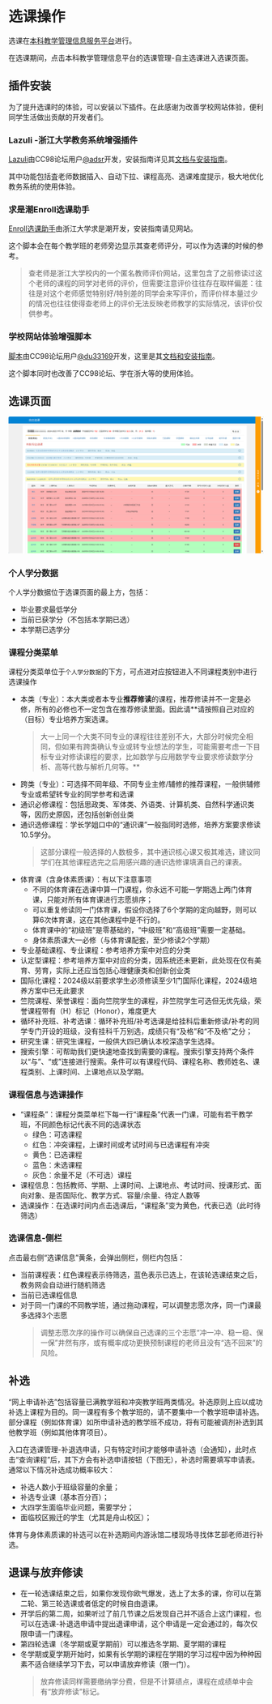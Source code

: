 # 选课操作

选课在[本科教学管理信息服务平台](http://zdbk.zju.edu.cn)进行。

在选课期间，点击本科教学管理信息平台的选课管理-自主选课进入选课页面。

## 插件安装

为了提升选课时的体验，可以安装以下插件。在此感谢为改善学校网站体验，便利同学生活做出贡献的开发者们。

### Lazuli -浙江大学教务系统增强插件

[Lazuli](https://zjuers.com/rd?url=https://www.cc98.org/topic/5821806&mode=1)由CC98论坛用户[@adsr](https://zjuers.com/rd?url=https://www.cc98.org/user/id/672666&mode=1)开发，安装指南详见其[文档与安装指南](https://zjuers.com/rd?url=https://www.cc98.org/topic/5821806&mode=1)。

其中功能包括査老师数据插入、自动下拉、课程高亮、选课难度提示，极大地优化教务系统的使用体验。

### 求是潮Enroll选课助手

[Enroll选课助手](https://www.qsc.zju.edu.cn/Enroll)由浙江大学求是潮开发，安装指南请见网站。

这个脚本会在每个教学班的老师旁边显示其查老师评分，可以作为选课的时候的参考。

> 查老师是浙江大学校内的一个匿名教师评价网站，这里包含了之前修读过这个老师的课程的同学对老师的评价，但需要注意评价往往存在取样偏差：往往是对这个老师感觉特别好/特别差的同学会来写评价，而评价样本量过少的情况也往往使得查老师上的评价无法反映老师教学的实际情况，该评价仅供参考。

### 学校网站体验增强脚本

[脚本](https://zjuers.com/rd?url=https://www.cc98.org/topic/5439617&mode=1)由CC98论坛用户[@du33169](https://zjuers.com/rd?url=https://www.cc98.org/user/id/623451&mode=1)开发，这里是其[文档和安装指南](http://zjuwebx.pages.zjusct.io/#/)。

这个脚本同时也改善了CC98论坛、学在浙大等的使用体验。

## 选课页面

![course_select](../assets/选课页面.jpg)

### 个人学分数据

个人学分数据位于选课页面的最上方，包括：

- 毕业要求最低学分
- 当前已获学分（不包括本学期已选）
- 本学期已选学分

### 课程分类菜单

课程分类菜单位于`个人学分数据`的下方，可点进对应按钮进入不同课程类别中进行选课操作

- 本类（专业）：本大类或者本专业**推荐修读**的课程，推荐修读并不一定是必修，所有的必修也不一定包含在推荐修读里面。因此请**请按照自己对应的（目标）专业培养方案选课。
  > 大一上同一个大类不同专业的课程往往差别不大，大部分时候完全相同，但如果有跨类确认专业或转专业想法的学生，可能需要考虑一下目标专业对修读课程的要求，比如数学与应用数学专业要求修读数学分析、高等代数与解析几何等。**
- 跨类（专业）：可选择不同年级、不同专业主修/辅修的推荐课程，一般供辅修专业或希望转专业的同学参考和选课
- 通识必修课程：包括思政类、军体类、外语类、计算机类、自然科学通识类等，因历史原因，还包括创新创业类
- 通识选修课程：学长学姐口中的“通识课”一般指同时选修，培养方案要求修读10.5学分。
  > 这部分课程一般选择的人数极多，其中通识核心课又极其难选，建议同学们在其他课程选完之后用感兴趣的通识选修课填满自己的课表。
- 体育课（含身体素质课）：有以下注意事项
    - 不同的体育课在选课中算一门课程，你永远不可能一学期选上两门体育课，只能对所有体育课进行志愿排序；
    - 可以重复修读同一门体育课，假设你选择了6个学期的定向越野，则可以算6次体育课，这在其他课程中是不行的。
    - 体育课中的“初级班”是零基础的，“中级班”和“高级班”需要一定基础。
    - 身体素质课大一必修（与体育课配套，至少修读2个学期）
- 专业基础课程、专业课程：参考培养方案中对应的分类
- 认定型课程：参考培养方案中对应的分类，因系统还未更新，此处现在仅有美育、劳育，实际上还应当包括心理健康类和创新创业类
- 国际化课程：2024级以前要求学生必须修读至少1门国际化课程，2024级培养方案中已无此要求
- 竺院课程、荣誉课程：面向竺院学生的课程，非竺院学生可选但无优先级，荣誉课程带有（H）标记（Honor），难度更大
- 循环补充班、补考选课：循环补充班/补考选课是给挂科后重新修读/补考的同学专门开设的班级，没有挂科千万别选，成绩只有“及格”和“不及格”之分；
- 研究生课：研究生课程，一般供大四已确认本校深造学生选择。
- 搜索引擎：可帮助我们更快速地查找到需要的课程。搜索引擎支持两个条件以“与”、“或”连接进行搜索。条件可以有课程代码、课程名称、教师姓名、课程类别、上课时间、上课地点以及学期。

### 课程信息与选课操作

- “课程条”：课程分类菜单栏下每一行“课程条”代表一门课，可能有若干教学班，不同颜色标记代表不同的选课状态
    - 绿色：可选课程
    - 红色：冲突课程，上课时间或考试时间与已选课程有冲突
    - 黄色：已选课程
    - 蓝色：未选课程
    - 灰色：余量不足（不可选）课程
- 课程信息：包括教师、学期、上课时间、上课地点、考试时间、授课形式、面向对象、是否国际化、教学方式、容量/余量、待定人数等
- 选课操作：在选课时间内点击选课后，“课程条”变为黄色，代表已选（此时待筛选）

### 选课信息-侧栏

点击最右侧“选课信息”黄条，会弹出侧栏，侧栏内包括：

- 当前课程表：红色课程表示待筛选，蓝色表示已选上，在该轮选课结束之后，教务网会自动进行随机筛选
- 当前已选课程信息
- 对于同一门课的不同教学班，通过拖动课程，可以调整志愿次序，同一门课最多选择3个志愿
  > 调整志愿次序的操作可以确保自己选课的三个志愿“冲一冲、稳一稳、保一保”井然有序，或有概率成功更换预制课程的老师且没有“选不回来”的风险。

## 补选

“网上申请补选”包括容量已满教学班和冲突教学班两类情况。补选原则上应以成功补选上课程为目的。同一课程有多个教学班的，请不要集中一个教学班申请补选。部分课程（例如体育课）如所申请补选的教学班不成功，将有可能被调剂补选到其他教学班（例如其他体育项目）。

入口在选课管理-补退选申请，只有特定时间才能够申请补选（会通知），此时点击“查询课程”后，其下方会有补选申请按钮（下图无），补选时需要填写申请表。通常以下情况补选成功概率较大：

- 补选人数小于班级容量的余量；
- 补选专业课（基本百分百）；
- 大四学生面临毕业问题，需要学分；
- 面临校区搬迁的学生（尤其是舟山校区）；

体育与身体素质课的补选可以在补选期间内游泳馆二楼现场寻找体艺部老师进行补选。

## 退课与放弃修读

- 在一轮选课结束之后，如果你发现你欧气爆发，选上了太多的课，你可以在第二轮、第三轮选课或者低定的时候自由退课。
- 开学后的第二周，如果听过了前几节课之后发现自己并不适合上这门课程，也可以在选课-补退选申请中提出退课申请，这个申请是一定会通过的，每次仅限申请一门课程。
- 第四轮选课（冬学期或夏学期前）可以推选冬学期、夏学期的课程
- 冬学期或夏学期开始时，如果有长学期的课程在学期的学习过程中因为种种因素不适合继续学习下去，可以申请放弃修读（限一门）。
  > 放弃修读同样需要缴纳学分费，但是不计算绩点，课程在成绩单中会有“放弃修读”标记。

